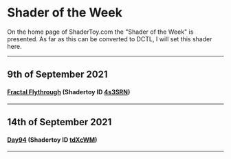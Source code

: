 # **Shader of the Week**

On the home page of ShaderToy.com the "Shader of the Week" is presented. As far as this can be converted to DCTL, I will set this shader here. 

---
## 9th of September 2021

#### [Fractal Flythrough](FractalFlythrough.md) (Shadertoy ID [4s3SRN](https://www.shadertoy.com/view/4s3SRN))
---
## 14th of September 2021

#### [Day94](Day94.md) (Shadertoy ID [tdXcWM](https://www.shadertoy.com/view/tdXcWM))
---